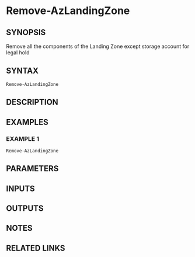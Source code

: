 # Remove-AzLandingZone

## SYNOPSIS
Remove all the components of the Landing Zone except storage account for legal hold

## SYNTAX
```
Remove-AzLandingZone
```

## DESCRIPTION

## EXAMPLES

### EXAMPLE 1
```
Remove-AzLandingZone
```

## PARAMETERS

## INPUTS

## OUTPUTS

## NOTES

## RELATED LINKS